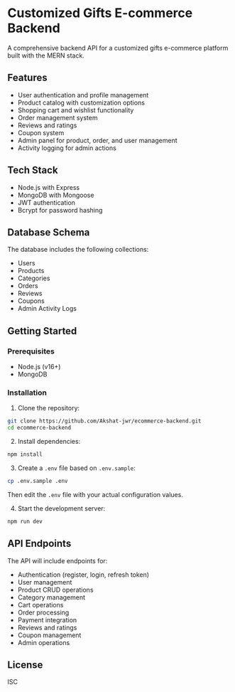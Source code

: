 # Customized Gifts E-commerce Backend

A comprehensive backend API for a customized gifts e-commerce platform built with the MERN stack.

## Features

- User authentication and profile management
- Product catalog with customization options
- Shopping cart and wishlist functionality
- Order management system
- Reviews and ratings
- Coupon system
- Admin panel for product, order, and user management
- Activity logging for admin actions

## Tech Stack

- Node.js with Express
- MongoDB with Mongoose
- JWT authentication
- Bcrypt for password hashing

## Database Schema

The database includes the following collections:

- Users
- Products
- Categories
- Orders
- Reviews
- Coupons
- Admin Activity Logs

## Getting Started

### Prerequisites

- Node.js (v16+)
- MongoDB

### Installation

1. Clone the repository:
```bash
git clone https://github.com/Akshat-jwr/ecommerce-backend.git
cd ecommerce-backend
```

2. Install dependencies:
```bash
npm install
```

3. Create a `.env` file based on `.env.sample`:
```bash
cp .env.sample .env
```
Then edit the `.env` file with your actual configuration values.

4. Start the development server:
```bash
npm run dev
```

## API Endpoints

The API will include endpoints for:

- Authentication (register, login, refresh token)
- User management
- Product CRUD operations
- Category management
- Cart operations
- Order processing
- Payment integration
- Reviews and ratings
- Coupon management
- Admin operations

## License

ISC

